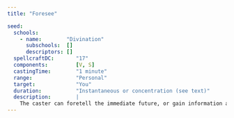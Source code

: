 ```yaml
---
title: "Foresee"

seed:
  schools:
    - name:        "Divination"
      subschools:  []
      descriptors: []
  spellcraftDC:       "17"
  components:         [V, S]
  castingTime:        "1 minute"
  range:              "Personal"
  target:             "You"
  duration:           "Instantaneous or concentration (see text)"
  description:        |
    The caster can foretell the immediate future, or gain information about specific questions. He or she is 90% likely to receive a meaningful reading of the future of the next 30 minutes. If successful, the caster knows if a particular action will bring good results, bad results, or no result. For each additional 30 minutes into the future, multiply the Spellcraft DC by x2. For better results, the caster can pose up to ten specific questions (one per round while he or she concentrates) to unknown powers of other planes, but the base Spellcraft DC for such an attempt is 23.  The answers return in a language the caster understands, but use only one-word replies: “yes,” “no,” “maybe,” “never,” “irrelevant,” or some other one-word answer. Unlike 0- to 9th-level spells of similar type, all questions answered are 90% likely to be answered truthfully. However, a specific spell using the foresee seed can only be cast once every five weeks. The foresee seed is also useful for epic spells requiring specific information before functioning, such as spells using the reveal and transport seeds. The foresee seed can also be used to gain one basic piece of information about a living target: level, class, alignment, or some special ability (or one of an object's magical abilities, if any). For each additional piece of information revealed, increase the Spellcraft DC by +2.
---
```

